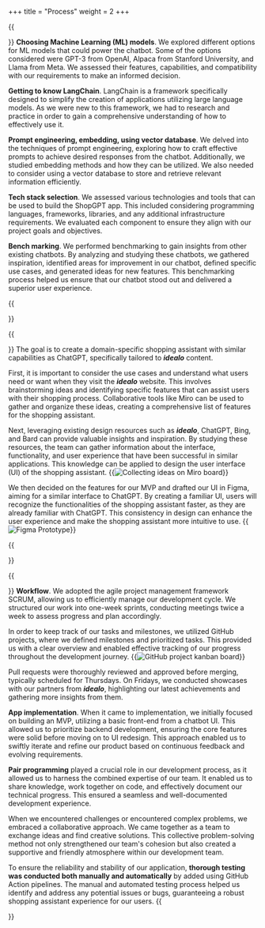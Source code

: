+++
title = "Process"
weight = 2
+++

{{<section title="Research">}}
**Choosing Machine Learning (ML) models**. We explored different options for ML models that could power the chatbot. 
Some of the options considered were GPT-3 from OpenAI, Alpaca from Stanford University, and Llama from Meta. 
We assessed their features, capabilities, and compatibility with our requirements to make an informed decision.

**Getting to know LangChain**. LangChain is a framework specifically designed to simplify the creation of applications utilizing large language models. 
As we were new to this framework, we had to research and practice in order to gain a comprehensive 
understanding of how to effectively use it.

**Prompt engineering, embedding, using vector database**. We delved into the techniques of prompt engineering, exploring how to craft effective 
prompts to achieve desired responses from the chatbot. Additionally, we studied embedding methods and how they can be utilized. 
We also needed to consider using a vector database to store and retrieve relevant information efficiently.

**Tech stack selection**. We assessed various technologies and tools that can be used to build the ShopGPT app. 
This included considering programming languages, frameworks, libraries, and any additional infrastructure requirements. 
We evaluated each component to ensure they align with our project goals and objectives.

**Bench marking**. We performed benchmarking to gain insights from other existing chatbots. By analyzing and studying these chatbots, 
we gathered inspiration, identified areas for improvement in our chatbot, defined specific use cases, and generated ideas for new features. 
This benchmarking process helped us ensure that our chatbot stood out and delivered a superior user experience.

{{</section>}}

{{<section title="Concept & Prototype">}}
The goal is to create a domain-specific shopping assistant with similar capabilities as ChatGPT, specifically tailored to **_idealo_** content.

First, it is important to consider the use cases and understand what users need or want when they visit the **_idealo_** website. 
This involves brainstorming ideas and identifying specific features that can assist users with their shopping process. 
Collaborative tools like Miro can be used to gather and organize these ideas, creating a comprehensive list of features for the shopping assistant.

Next, leveraging existing design resources such as **_idealo_**, ChatGPT, Bing, and Bard can provide valuable insights and inspiration. 
By studying these resources, the team can gather information about the interface, functionality, and user experience that have 
been successful in similar applications. This knowledge can be applied to design the user interface (UI) of the shopping assistant.
{{<image src="ideas.png" alt="Collecting ideas on Miro board">}}

We then decided on the features for our MVP and drafted our UI in Figma, aiming for a similar interface to ChatGPT. 
By creating a familiar UI, users will recognize the functionalities of the shopping assistant faster, as they are already familiar 
with ChatGPT. This consistency in design can enhance the user experience and make the shopping assistant more intuitive to use.
{{<image src="figma_prototype.png" alt="Figma Prototype">}}

{{</section>}}

{{<section title="Development">}}
**Workflow**. We adopted the agile project management framework SCRUM, allowing us to efficiently manage our development cycle.
We structured our work into one-week sprints, conducting meetings twice a week to assess progress and plan accordingly.

In order to keep track of our tasks and milestones, we utilized GitHub projects, where we defined milestones and prioritized tasks. 
This provided us with a clear overview and enabled effective tracking of our progress throughout the development journey.
{{<image src="github_project.png" alt="GitHub project kanban board">}}

Pull requests were thoroughly reviewed and approved before merging, typically scheduled for Thursdays. 
On Fridays, we conducted showcases with our partners from **_idealo_**, highlighting our latest achievements and gathering more insights from them.

**App implementation**. When it came to implementation, we initially focused on building an MVP, utilizing a basic front-end from a chatbot UI. 
This allowed us to prioritize backend development, ensuring the core features were solid before moving on to UI redesign. 
This approach enabled us to swiftly iterate and refine our product based on continuous feedback and evolving requirements.

**Pair programming** played a crucial role in our development process, as it allowed us to harness the combined expertise of our team. 
It enabled us to share knowledge, work together on code, and effectively document our technical progress. 
This ensured a seamless and well-documented development experience.

When we encountered challenges or encountered complex problems, we embraced a collaborative approach. 
We came together as a team to exchange ideas and find creative solutions. This collective problem-solving method 
not only strengthened our team's cohesion but also created a supportive and friendly atmosphere within our development team.

To ensure the reliability and stability of our application, **thorough testing was conducted both manually and automatically** 
by added using GitHub Action pipelines. The manual and automated testing process helped us identify and address any potential 
issues or bugs, guaranteeing a robust shopping assistant experience for our users.
{{</section>}}
